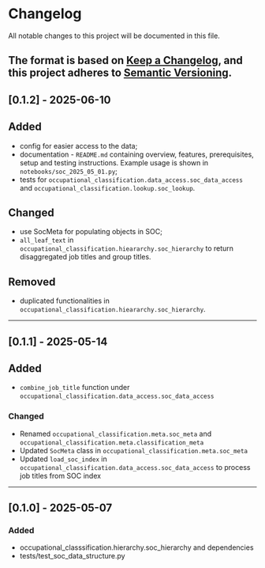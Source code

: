 # Changelog

All notable changes to this project will be documented in this file.

The format is based on [Keep a Changelog](https://keepachangelog.com/en/1.0.0/), and this project adheres to
[Semantic Versioning](https://semver.org/spec/v2.0.0.html).
---
## [0.1.2] - 2025-06-10

## Added
- config for easier access to the data;
- documentation - `README.md` containing overview, features, prerequisites, setup and testing instructions. Example usage is shown in `notebooks/soc_2025_05_01.py`;
- tests for `occupational_classification.data_access.soc_data_access` and `occupational_classification.lookup.soc_lookup`.

## Changed
- use SocMeta for populating objects in SOC;
- `all_leaf_text` in `occupational_classification.hieararchy.soc_hierarchy` to return disaggregated job titles and group titles.

## Removed
- duplicated functionalities in `occupational_classification.hieararchy.soc_hierarchy`.

---

## [0.1.1] - 2025-05-14

## Added
- `combine_job_title` function under `occupational_classification.data_access.soc_data_access`

### Changed

- Renamed `occupational_classification.meta.soc_meta` and `occupational_classification.meta.classification_meta`
- Updated `SocMeta` class in `occupational_classification.meta.soc_meta`
- Updated `load_soc_index` in `occupational_classification.data_access.soc_data_access` to process job titles from SOC index
---

## [0.1.0] - 2025-05-07

### Added

- occupational_classsification.hierarchy.soc_hierarchy and dependencies
- tests/test_soc_data_structure.py

